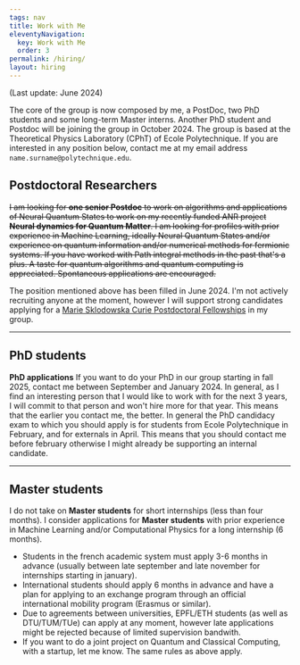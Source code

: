 ```yaml
---
tags: nav
title: Work with Me
eleventyNavigation:
  key: Work with Me
  order: 3
permalink: /hiring/
layout: hiring
---
```


(Last update: June 2024)

The core of the group is now composed by me, a PostDoc, two PhD students and some long-term Master interns.
Another PhD student and Postdoc will be joining the group in October 2024.
The group is based at the Theoretical Physics Laboratory (CPhT) of Ecole Polytechnique.
If you are interested in any position below, contact me at my email address `name.surname@polytechnique.edu`.

## Postdoctoral Researchers

~~I am looking for **one senior Postdoc** to work on algorithms and applications of Neural Quantum States to work on my recently funded ANR project **Neural dynamics for Quantum Matter**.
I am looking for profiles with prior experience in Machine Learning, ideally Neural Quantum States and/or experience on quantum information and/or numerical methods for fermionic systems.
If you have worked with Path integral methods in the past that's a plus.
A taste for quantum algorithms and quantum computing is appreciated.
Spontaneous applications are encouraged.~~

The position mentioned above has been filled in June 2024.
I'm not actively recruiting anyone at the moment, however I will support strong candidates applying for a [Marie Sklodowska Curie Postdoctoral Fellowships](https://marie-sklodowska-curie-actions.ec.europa.eu/actions/postdoctoral-fellowships) in my group.

---

## PhD students

**PhD applications** If you want to do your PhD in our group starting in fall 2025, contact me between September and January 2024. 
In general, as I find an interesting person that I would like to work with for the next 3 years, I will commit to that person and won't hire more for that year. 
This means that the earlier you contact me, the better. In general the PhD candidacy exam to which you should apply is for students from Ecole Polytechnique in February, and for externals in April.
This means that you should contact me before february otherwise I might already be supporting an internal candidate.

---

## Master students

I do not take on **Master students** for short internships (less than four months).
I consider applications for **Master students** with prior experience in Machine Learning and/or Computational Physics for a long internship (6 months). 

 - Students in the french academic system must apply 3-6 months in advance (usually between late september and late november for internships starting in january).
 - International students should apply 6 months in advance and have a plan for applying to an exchange program through an official international mobility program (Erasmus or similar).
 - Due to agreements between universities, EPFL/ETH students (as well as DTU/TUM/TUe) can apply at any moment, however late applications might be rejected because of limited supervision bandwith. 
 - If you want to do a joint project on Quantum and Classical Computing, with a startup, let me know. The same rules as above apply.

